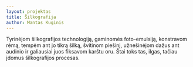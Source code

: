 ```yaml
---
layout: projektas
title: Šilkografija
author: Mantas Kuginis
---
```

Tyrinėjom šilkografijos technologiją, gaminomės foto-emulsiją, konstravom rėmą,
tempėm ant jo tikrą šilką, švitinom piešinį, užnešinėjom dažus ant audinio ir
galiausiai juos fiksavom karštu oru. Štai toks tas, ilgas, tačiau įdomus
šilkografijos procesas.
